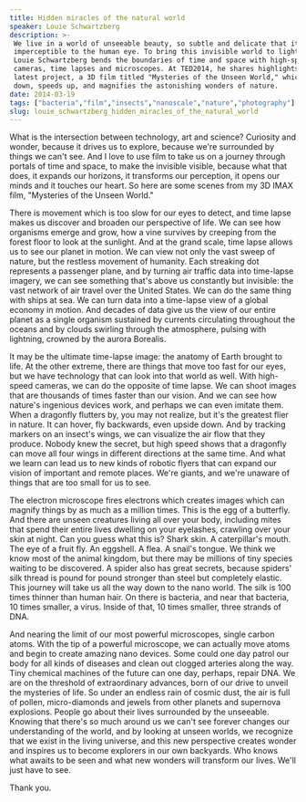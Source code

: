 ```yaml
---
title: Hidden miracles of the natural world
speaker: Louie Schwartzberg
description: >-
 We live in a world of unseeable beauty, so subtle and delicate that it is
 imperceptible to the human eye. To bring this invisible world to light, filmmaker
 Louie Schwartzberg bends the boundaries of time and space with high-speed
 cameras, time lapses and microscopes. At TED2014, he shares highlights from his
 latest project, a 3D film titled "Mysteries of the Unseen World," which slows
 down, speeds up, and magnifies the astonishing wonders of nature.
date: 2014-03-19
tags: ["bacteria","film","insects","nanoscale","nature","photography"]
slug: louie_schwartzberg_hidden_miracles_of_the_natural_world
---
```


What is the intersection between technology, art and science? Curiosity and wonder,
because it drives us to explore, because we're surrounded by things we can't see. And I
love to use film to take us on a journey through portals of time and space, to make the
invisible visible, because what that does, it expands our horizons, it transforms our
perception, it opens our minds and it touches our heart. So here are some scenes from my
3D IMAX film, "Mysteries of the Unseen World."

There is movement which is too slow for our eyes to detect, and time lapse makes us
discover and broaden our perspective of life. We can see how organisms emerge and grow,
how a vine survives by creeping from the forest floor to look at the sunlight. And at the
grand scale, time lapse allows us to see our planet in motion. We can view not only the
vast sweep of nature, but the restless movement of humanity. Each streaking dot represents
a passenger plane, and by turning air traffic data into time-lapse imagery, we can see
something that's above us constantly but invisible: the vast network of air travel over
the United States. We can do the same thing with ships at sea. We can turn data into a
time-lapse view of a global economy in motion. And decades of data give us the view of our
entire planet as a single organism sustained by currents circulating throughout the oceans
and by clouds swirling through the atmosphere, pulsing with lightning, crowned by the
aurora Borealis.

It may be the ultimate time-lapse image: the anatomy of Earth brought to life. At the other
extreme, there are things that move too fast for our eyes, but we have technology that can
look into that world as well. With high-speed cameras, we can do the opposite of time
lapse. We can shoot images that are thousands of times faster than our vision. And we can
see how nature's ingenious devices work, and perhaps we can even imitate them. When a
dragonfly flutters by, you may not realize, but it's the greatest flier in nature. It can
hover, fly backwards, even upside down. And by tracking markers on an insect's wings, we
can visualize the air flow that they produce. Nobody knew the secret, but high speed shows
that a dragonfly can move all four wings in different directions at the same time. And
what we learn can lead us to new kinds of robotic flyers that can expand our vision of
important and remote places. We're giants, and we're unaware of things that are too small
for us to see.

The electron microscope fires electrons which creates images which can magnify things by
as much as a million times. This is the egg of a butterfly. And there are unseen creatures
living all over your body, including mites that spend their entire lives dwelling on your
eyelashes, crawling over your skin at night. Can you guess what this is? Shark skin. A
caterpillar's mouth. The eye of a fruit fly. An eggshell. A flea. A snail's tongue. We
think we know most of the animal kingdom, but there may be millions of tiny species
waiting to be discovered. A spider also has great secrets, because spiders' silk thread is
pound for pound stronger than steel but completely elastic. This journey will take us all
the way down to the nano world. The silk is 100 times thinner than human hair. On there is
bacteria, and near that bacteria, 10 times smaller, a virus. Inside of that, 10 times
smaller, three strands of DNA.

And nearing the limit of our most powerful microscopes, single carbon atoms. With the tip
of a powerful microscope, we can actually move atoms and begin to create amazing nano
devices. Some could one day patrol our body for all kinds of diseases and clean out
clogged arteries along the way. Tiny chemical machines of the future can one day, perhaps,
repair DNA. We are on the threshold of extraordinary advances, born of our drive to unveil
the mysteries of life. So under an endless rain of cosmic dust, the air is full of pollen,
micro-diamonds and jewels from other planets and supernova explosions. People go about
their lives surrounded by the unseeable. Knowing that there's so much around us we can't
see forever changes our understanding of the world, and by looking at unseen worlds, we
recognize that we exist in the living universe, and this new perspective creates wonder
and inspires us to become explorers in our own backyards. Who knows what awaits to be seen
and what new wonders will transform our lives. We'll just have to see.

Thank you.

<!--
ad_duration=3.33
event="TED2014"
external_start_time=0
has_talk_citation=0
intro_duration=11.82
is_subtitle_required="False"
is_talk_featured="True"
language="en"
language_swap="False"
native_language="en"
number_of_related_talks=6
number_of_speakers=1
number_of_subtitled_videos=40
number_of_tags=6
number_of_talk_download_languages=40
number_of_talk_more_resources=1
number_of_talk_recommendations=0
number_of_talks_take_actions=0
post_ad_duration=0.83
published_timestamp="2014-04-09 14:53:25"
recording_date="2014-03-19"
speaker_description="Filmmaker"
speaker_is_published=1
speaker_name="Louie Schwartzberg"
talk_name="Hidden miracles of the natural world"
talks_tags=["bacteria","film","insects","nanoscale","nature","photography"]
talks_take_action=[]
url_audio="https://download.ted.com/talks/LouieSchwartzberg_2014.mp3?apikey=acme-roadrunner"
url_photo_speaker="https://pe.tedcdn.com/images/ted/63ae7a622f2d2f76e16dd5fc5a05c2f8e4ae5936_254x191.jpg"
url_photo_talk="https://pe.tedcdn.com/images/ted/8e9b98419c9ae6d1a42be0e473de30db4017b99d_1600x1200.jpg"
url_webpage="https://www.ted.com/talks/louie_schwartzberg_hidden_miracles_of_the_natural_world"
video_type_name="TED Stage Talk"
-->